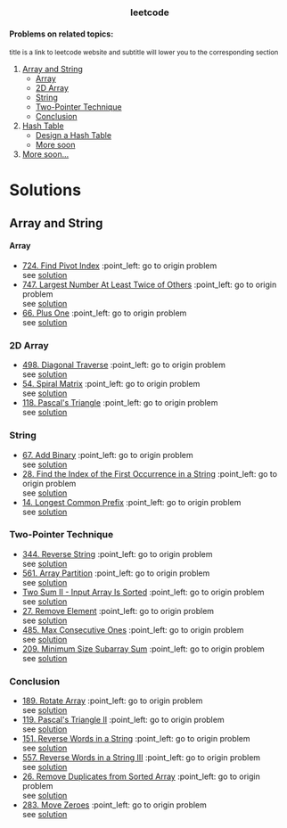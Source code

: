<div align="center">
  <h3 align="center">leetcode</h3>
</div>

<h4>Problems on related topics:</h4>
<sup>title is a link to leetcode website and subtitle will lower you to the corresponding section</sup>
<ol>
  <li>
    <a href="https://leetcode.com/explore/learn/card/array-and-string/">Array and String</a>
    <ul>
      <li><a href="#Array">Array</a></li>
      <li><a href="#2D">2D Array</a></li>
      <li><a href="#String">String</a></li>
      <li><a href="#Two-Pointer">Two-Pointer Technique</a></li>
      <li><a href="#Conclusion">Conclusion</a></li>
    </ul>
  </li>
  <li>
    <a href="https://leetcode.com/explore/learn/card/hash-table/182/practical-applications/">Hash Table</a>
    <ul>
      <li><a href="">Design a Hash Table</a></li>
      <li><a href="">More soon</a></li>
    </ul>
  </li>
  <li><a href="">More soon...</a></li>
</ol>



# Solutions
## Array and String
#### Array
<ul> 
  <li>
    <a href="https://leetcode.com/problems/find-pivot-index/">724. Find Pivot Index</a> :point_left: go to origin problem </br> see <a href="https://github.com/matveyGlush/leetcode/blob/master/src/arrays/pivotIndex.ts">solution</a>
  </li>
  <li>
    <a href="https://leetcode.com/problems/largest-number-at-least-twice-of-others/">747. Largest Number At Least Twice of Others</a> :point_left: go to origin problem </br> see <a href="https://github.com/matveyGlush/leetcode/blob/master/src/arrays/dominantIndex.ts">solution</a>
  </li>
  <li>
    <a href="https://leetcode.com/problems/plus-one/">66. Plus One</a> :point_left: go to origin problem </br> see <a href="https://github.com/matveyGlush/leetcode/blob/master/src/arrays/plusOne.ts">solution</a>
  </li>
</ul>

### 2D Array
<ul id="2D"> 
  <li>
    <a href="https://leetcode.com/problems/diagonal-traverse/">498. Diagonal Traverse</a> :point_left: go to origin problem </br> see <a href="https://github.com/matveyGlush/leetcode/blob/master/src/2dArrays/findDiagonalOrder.ts">solution</a>
  </li>
  <li>
    <a href="https://leetcode.com/problems/spiral-matrix/">54. Spiral Matrix</a> :point_left: go to origin problem </br> see <a href="https://github.com/matveyGlush/leetcode/blob/master/src/2dArrays/spiralOrder.ts">solution</a>
  </li>
  <li>
    <a href="https://leetcode.com/problems/spiral-matrix/">118. Pascal's Triangle</a> :point_left: go to origin problem </br> see <a href="https://github.com/matveyGlush/leetcode/blob/master/src/2dArrays/pascalsTriangle.ts">solution</a>
  </li>
</ul>

### String
<ul> 
  <li>
    <a href="https://leetcode.com/problems/add-binary/">67. Add Binary</a> :point_left: go to origin problem </br> see <a href="https://github.com/matveyGlush/leetcode/blob/master/src/strings/addBinary.ts">solution</a>
  </li>
  <li>
    <a href="https://leetcode.com/problems/find-the-index-of-the-first-occurrence-in-a-string/">28. Find the Index of the First Occurrence in a String</a> :point_left: go to origin problem </br> see <a href="https://github.com/matveyGlush/leetcode/blob/master/src/strings/strStr.ts">solution</a>
  </li>
  <li>
    <a href="https://leetcode.com/problems/longest-common-prefix/">14. Longest Common Prefix</a> :point_left: go to origin problem </br> see <a href="https://github.com/matveyGlush/leetcode/blob/master/src/strings/longestCommonPrefix.ts">solution</a>
  </li>
</ul>

### Two-Pointer Technique
<ul id="Two-Pointer"> 
  <li>
    <a href="https://leetcode.com/problems/reverse-string/">344. Reverse String</a> :point_left: go to origin problem </br> see <a href="https://github.com/matveyGlush/leetcode/blob/master/src/strings/reverseString.ts">solution</a>
  </li>
  <li>
    <a href="https://leetcode.com/problems/array-partition/description/">561. Array Partition</a> :point_left: go to origin problem </br> see <a href="https://github.com/matveyGlush/leetcode/blob/master/src/arrays/arrayPainSum.ts">solution</a>
  </li>
  <li>
    <a href="https://leetcode.com/problems/two-sum-ii-input-array-is-sorted/">Two Sum II - Input Array Is Sorted</a> :point_left: go to origin problem </br> see <a href="https://github.com/matveyGlush/leetcode/blob/master/src/arrays/twoSum.ts">solution</a>
  </li>
    <li>
    <a href="https://leetcode.com/problems/remove-element/">27. Remove Element</a> :point_left: go to origin problem </br> see <a href="https://github.com/matveyGlush/leetcode/blob/master/src/arrays/removeElement.ts">solution</a>
  </li>
  <li>
    <a href="https://leetcode.com/problems/max-consecutive-ones/">485. Max Consecutive Ones</a> :point_left: go to origin problem </br> see <a href="https://github.com/matveyGlush/leetcode/blob/master/src/arrays/findMaxConsecutiveOnes.ts">solution</a>
  </li>
  <li>
    <a href="https://leetcode.com/problems/minimum-size-subarray-sum/">209. Minimum Size Subarray Sum</a> :point_left: go to origin problem </br> see <a href="https://github.com/matveyGlush/leetcode/blob/master/src/arrays/minSubArrayLen.ts">solution</a>
  </li>
</ul>

### Conclusion
<ul> 
  <li>
    <a href="https://leetcode.com/problems/rotate-array/">189. Rotate Array</a> :point_left: go to origin problem </br> see <a href="https://github.com/matveyGlush/leetcode/blob/master/src/arrays/rotate.ts">solution</a>
  </li>
  <li>
    <a href="https://leetcode.com/problems/pascals-triangle-ii/">119. Pascal's Triangle II</a> :point_left: go to origin problem </br> see <a href="https://github.com/matveyGlush/leetcode/blob/master/src/arrays/pascalsTriangle2.ts">solution</a>
  </li>
  <li>
    <a href="https://leetcode.com/problems/reverse-words-in-a-string/">151. Reverse Words in a String</a> :point_left: go to origin problem </br> see <a href="https://github.com/matveyGlush/leetcode/blob/master/src/strings/reverseWords.ts">solution</a>
  </li>
    <li>
    <a href="https://leetcode.com/problems/reverse-words-in-a-string-iii/">557. Reverse Words in a String III</a> :point_left: go to origin problem </br> see <a href="https://github.com/matveyGlush/leetcode/blob/master/src/strings/reverseWords3.ts">solution</a>
  </li>
  <li>
    <a href="https://leetcode.com/problems/remove-duplicates-from-sorted-array/">26. Remove Duplicates from Sorted Array</a> :point_left: go to origin problem </br> see <a href="https://github.com/matveyGlush/leetcode/blob/master/src/arrays/removeDuplicates.ts">solution</a>
  </li>
  <li>
    <a href="https://leetcode.com/problems/move-zeroes/">283. Move Zeroes</a> :point_left: go to origin problem </br> see <a href="https://github.com/matveyGlush/leetcode/blob/master/src/arrays/moveZeroes.ts">solution</a>
  </li>
</ul>
